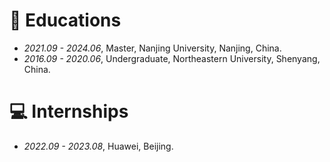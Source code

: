 
# 📖 Educations
- *2021.09 - 2024.06*, Master, Nanjing University, Nanjing, China.
- *2016.09 - 2020.06*, Undergraduate, Northeastern University, Shenyang, China.

<!-- # 💬 Invited Talks
- *2022.02*, Hosted MLNLP seminar \| [\[Video\]](https://www.bilibili.com/video/BV1wF411x7qh)
- *2021.06*, Audio & Speech Synthesis, Huawei internal talk
- *2021.03*, Non-autoregressive Speech Synthesis, PaperWeekly & biendata \| [\[video\]](https://www.bilibili.com/video/BV1uf4y1t7Hr/)
- *2020.12*, Non-autoregressive Speech Synthesis, Huawei Noah's Ark Lab internal talk -->

# 💻 Internships
- *2022.09 - 2023.08*, Huawei, Beijing.